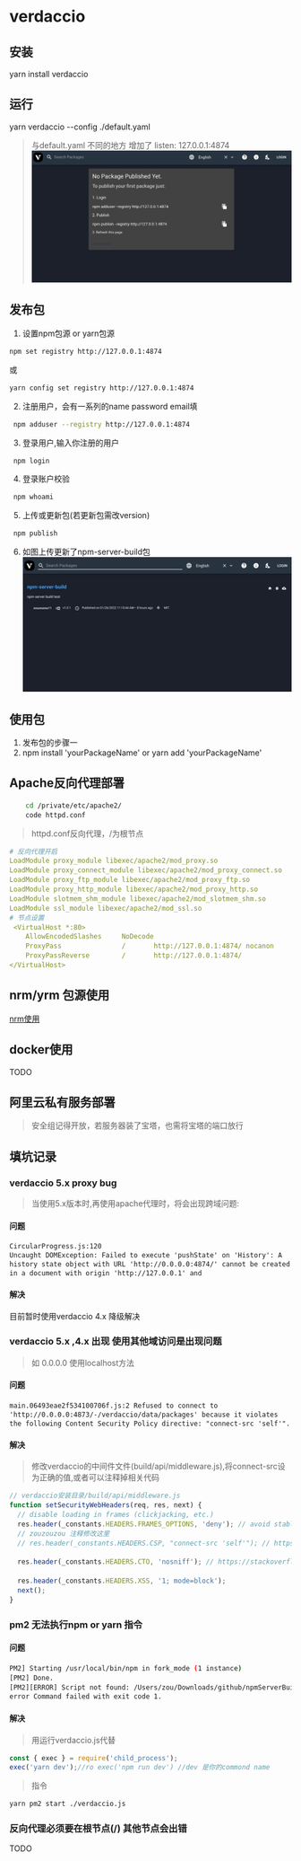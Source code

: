 # verdaccio

## 安装
yarn install verdaccio
## 运行
yarn verdaccio --config ./default.yaml
> 与default.yaml 不同的地方 增加了 listen: 127.0.0.1:4874
![image](./localhostImage.png)


## 发布包
1. 设置npm包源 or yarn包源
```bash
npm set registry http://127.0.0.1:4874
```
或
```bash
yarn config set registry http://127.0.0.1:4874
```
2. 注册用户，会有一系列的name password email填
```bash
 npm adduser --registry http://127.0.0.1:4874
```
3. 登录用户,输入你注册的用户
```bash
 npm login
```
4. 登录账户校验
```bash
 npm whoami
```
5. 上传或更新包(若更新包需改version)
```bash
 npm publish
```
6. 如图上传更新了npm-server-build包
![image](./packageUp.png)

## 使用包
1. 发布包的步骤一
2. npm install 'yourPackageName' or yarn add 'yourPackageName'

## Apache反向代理部署
```bash
    cd /private/etc/apache2/
    code httpd.conf
```
> httpd.conf反向代理，/为根节点
```yaml
# 反向代理开启
LoadModule proxy_module libexec/apache2/mod_proxy.so
LoadModule proxy_connect_module libexec/apache2/mod_proxy_connect.so
LoadModule proxy_ftp_module libexec/apache2/mod_proxy_ftp.so
LoadModule proxy_http_module libexec/apache2/mod_proxy_http.so
LoadModule slotmem_shm_module libexec/apache2/mod_slotmem_shm.so
LoadModule ssl_module libexec/apache2/mod_ssl.so
# 节点设置
 <VirtualHost *:80>
    AllowEncodedSlashes     NoDecode
    ProxyPass               /       http://127.0.0.1:4874/ nocanon
    ProxyPassReverse        /       http://127.0.0.1:4874/
</VirtualHost>
```
## nrm/yrm 包源使用
[nrm使用](./NRM.md)
## docker使用
TODO
## 阿里云私有服务部署
> 安全组记得开放，若服务器装了宝塔，也需将宝塔的端口放行
## 填坑记录
### verdaccio 5.x proxy bug
> 当使用5.x版本时,再使用apache代理时，将会出现跨域问题:
#### 问题
```text
CircularProgress.js:120 
Uncaught DOMException: Failed to execute 'pushState' on 'History': A history state object with URL 'http://0.0.0.0:4874/' cannot be created in a document with origin 'http://127.0.0.1' and
```
#### 解决
 目前暂时使用verdaccio 4.x 降级解决

### verdaccio 5.x ,4.x 出现 使用其他域访问是出现问题
> 如 0.0.0.0 使用localhost方法
#### 问题
```text
main.06493eae2f534100706f.js:2 Refused to connect to 'http://0.0.0.0:4873/-/verdaccio/data/packages' because it violates the following Content Security Policy directive: "connect-src 'self'".
```
#### 解决
> 修改verdaccio的中间件文件(build/api/middleware.js),将connect-src设为正确的值,或者可以注释掉相关代码
```javascript
// verdaccio安装目录/build/api/middleware.js
function setSecurityWebHeaders(req, res, next) {
  // disable loading in frames (clickjacking, etc.)
  res.header(_constants.HEADERS.FRAMES_OPTIONS, 'deny'); // avoid stablish connections outside of domain
  // zouzouzou 注释修改这里
  // res.header(_constants.HEADERS.CSP, "connect-src 'self'"); // https://stackoverflow.com/questions/18337630/what-is-x-content-type-options-nosniff

  res.header(_constants.HEADERS.CTO, 'nosniff'); // https://stackoverflow.com/questions/9090577/what-is-the-http-header-x-xss-protection

  res.header(_constants.HEADERS.XSS, '1; mode=block');
  next();
}
```

### pm2 无法执行npm or yarn 指令
#### 问题
```bash
PM2] Starting /usr/local/bin/npm in fork_mode (1 instance)
[PM2] Done.
[PM2][ERROR] Script not found: /Users/zou/Downloads/github/npmServerBuild/run
error Command failed with exit code 1.
```
#### 解决
> 用运行verdaccio.js代替
```javascript
const { exec } = require('child_process');
exec('yarn dev');//ro exec('npm run dev') //dev 是你的commond name
```
> 指令
```bash
yarn pm2 start ./verdaccio.js 
```

### 反向代理必须要在根节点(/) 其他节点会出错
TODO